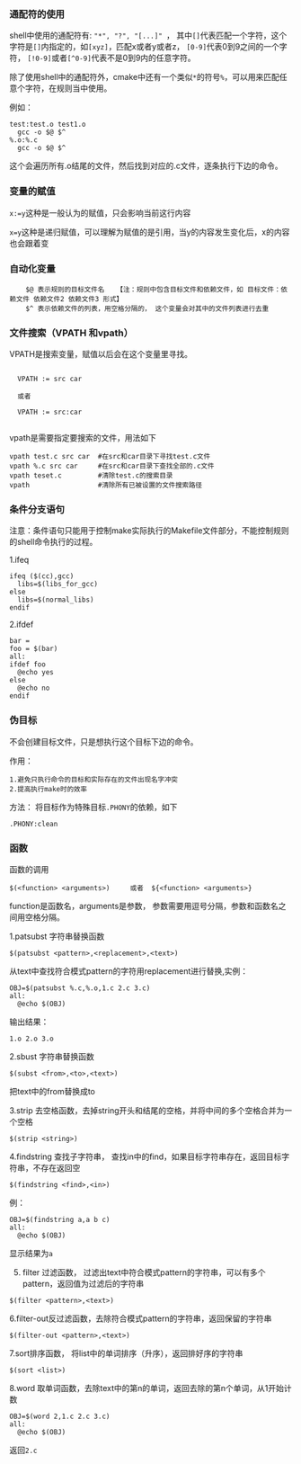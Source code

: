 ### 通配符的使用

  shell中使用的通配符有: `` "*", "?", "[...]"  ``， 其中``[]``代表匹配一个字符，这个字符是``[]``内指定的，如``[xyz]``，匹配x或者y或者z， ``[0-9]``代表0到9之间的一个字符， ``[!0-9]``或者``[^0-9]``代表不是0到9内的任意字符。

  除了使用shell中的通配符外，cmake中还有一个类似``*``的符号``%``，可以用来匹配任意个字符，在规则当中使用。
  
  例如：
  
  ```
  test:test.o test1.o
    gcc -o $@ $^
  %.o:%.c
    gcc -o $@ $^
  
  ```
  这个会遍历所有.o结尾的文件，然后找到对应的.c文件，逐条执行下边的命令。
  
  
### 变量的赋值
  
  ``x:=y``这种是一般认为的赋值，只会影响当前这行内容
  
  ``x=y``这种是递归赋值，可以理解为赋值的是引用，当y的内容发生变化后，x的内容也会跟着变

### 自动化变量
  
```
    $@ 表示规则的目标文件名   【注：规则中包含目标文件和依赖文件，如 目标文件：依赖文件 依赖文件2 依赖文件3 形式】
    $^ 表示依赖文件的列表，用空格分隔的， 这个变量会对其中的文件列表进行去重
```

### 文件搜索（VPATH 和vpath）


VPATH是搜索变量，赋值以后会在这个变量里寻找。

```
  
  VPATH := src car
  
  或者
  
  VPATH := src:car
  
```

vpath是需要指定要搜索的文件，用法如下

```
vpath test.c src car  #在src和car目录下寻找test.c文件
vpath %.c src car     #在src和car目录下查找全部的.c文件
vpath teset.c         #清除test.c的搜索目录
vpath                 #清除所有已被设置的文件搜索路径

```

### 条件分支语句

注意：条件语句只能用于控制make实际执行的Makefile文件部分，不能控制规则的shell命令执行的过程。

1.ifeq

```
ifeq ($(cc),gcc)
  libs=$(libs_for_gcc)
else
  libs=$(normal_libs)
endif
```

2.ifdef

```
bar =
foo = $(bar)
all:
ifdef foo
  @echo yes
else
  @echo no
endif

```

### 伪目标


不会创建目标文件，只是想执行这个目标下边的命令。

作用：
```
1.避免只执行命令的目标和实际存在的文件出现名字冲突
2.提高执行make时的效率
```

方法：
将目标作为特殊目标``.PHONY``的依赖，如下

```
.PHONY:clean
```

### 函数

函数的调用

```
$(<function> <arguments>)     或者  ${<function> <arguments>}
```

function是函数名，arguments是参数， 参数需要用逗号分隔，参数和函数名之间用空格分隔。

1.patsubst 字符串替换函数

```
$(patsubst <pattern>,<replacement>,<text>)
```

从text中查找符合模式pattern的字符用replacement进行替换,实例：

```
OBJ=$(patsubst %.c,%.o,1.c 2.c 3.c)
all:
  @echo $(OBJ)
```

输出结果：

```
1.o 2.o 3.o
```

2.sbust  字符串替换函数

```
$(subst <from>,<to>,<text>)
```

把text中的from替换成to

3.strip 去空格函数，去掉string开头和结尾的空格，并将中间的多个空格合并为一个空格

```
$(strip <string>)
```

4.findstring 查找子字符串， 查找in中的find，如果目标字符串存在，返回目标字符串，不存在返回空

```
$(findstring <find>,<in>)
```
例：

```
OBJ=$(findstring a,a b c)
all:
  @echo $(OBJ)
```
显示结果为``a``


5. filter 过滤函数， 过滤出text中符合模式pattern的字符串，可以有多个pattern，返回值为过滤后的字符串

```
$(filter <pattern>,<text>)
```

6.filter-out反过滤函数，去除符合模式pattern的字符串，返回保留的字符串

```
$(filter-out <pattern>,<text>)
```

7.sort排序函数， 将list中的单词排序（升序），返回排好序的字符串

```
$(sort <list>)
```

8.word 取单词函数，去除text中的第n的单词，返回去除的第n个单词，从1开始计数

```
OBJ=$(word 2,1.c 2.c 3.c)
all:
  @echo $(OBJ)
```
返回``2.c``



























